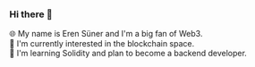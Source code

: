 ### Hi there 👋

🌐 My name is Eren Süner and I'm a big fan of Web3.<br>
🔭 I'm currently interested in the blockchain space.<br>
🌱 I'm learning Solidity and plan to become a backend developer.<br>



